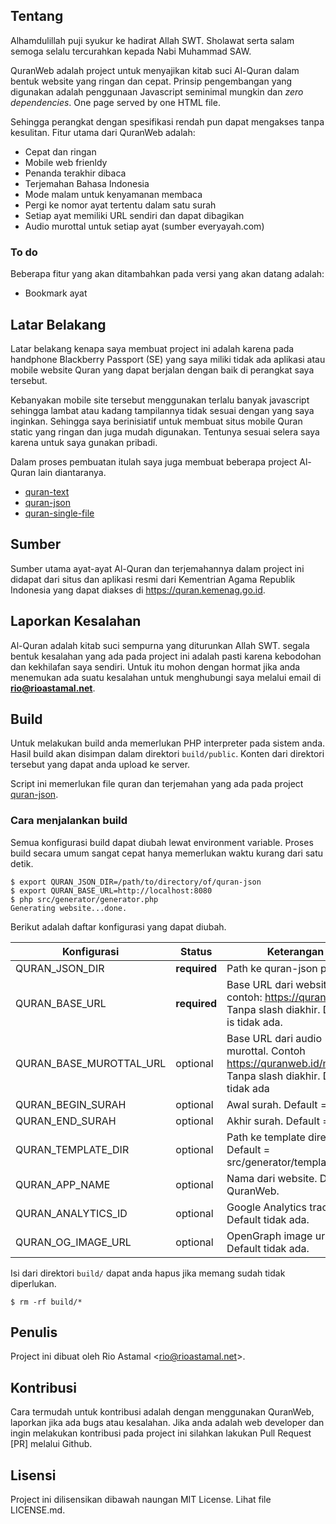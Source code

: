 ## Tentang

Alhamdulillah puji syukur ke hadirat Allah SWT. Sholawat serta salam semoga selalu tercurahkan kepada Nabi Muhammad SAW.

QuranWeb adalah project untuk menyajikan kitab suci Al-Quran dalam bentuk website yang ringan dan cepat. Prinsip pengembangan yang digunakan adalah penggunaan Javascript seminimal mungkin dan _zero dependencies_. One page served by one HTML file.

Sehingga perangkat dengan spesifikasi rendah pun dapat mengakses tanpa kesulitan. Fitur utama dari QuranWeb adalah:

* Cepat dan ringan
* Mobile web frienldy
* Penanda terakhir dibaca
* Terjemahan Bahasa Indonesia
* Mode malam untuk kenyamanan membaca
* Pergi ke nomor ayat tertentu dalam satu surah
* Setiap ayat memiliki URL sendiri dan dapat dibagikan
* Audio murottal untuk setiap ayat (sumber everyayah.com)

### To do

Beberapa fitur yang akan ditambahkan pada versi yang akan datang adalah:

* Bookmark ayat

## Latar Belakang

Latar belakang kenapa saya membuat project ini adalah karena pada handphone Blackberry Passport (SE) yang saya miliki tidak ada aplikasi atau mobile website Quran yang dapat berjalan dengan baik di perangkat saya tersebut.

Kebanyakan mobile site tersebut menggunakan terlalu banyak javascript sehingga lambat atau kadang tampilannya tidak sesuai dengan yang saya inginkan. Sehingga saya berinisiatif untuk membuat situs mobile Quran static yang ringan dan juga mudah digunakan. Tentunya sesuai selera saya karena untuk saya gunakan pribadi.

Dalam proses pembuatan itulah saya juga membuat beberapa project Al-Quran lain diantaranya.

- [quran-text](https://github.com/rioastamal/quran-text)
- [quran-json](https://github.com/rioastamal/quran-json)
- [quran-single-file](https://github.com/rioastamal/quran-single-file)

## Sumber

Sumber utama ayat-ayat Al-Quran dan terjemahannya dalam project ini didapat dari situs dan aplikasi resmi dari Kementrian Agama Republik Indonesia yang dapat diakses di https://quran.kemenag.go.id.

## Laporkan Kesalahan

Al-Quran adalah kitab suci sempurna yang diturunkan Allah SWT. segala bentuk kesalahan yang ada pada project ini adalah pasti karena kebodohan dan kekhilafan saya sendiri. Untuk itu mohon dengan hormat jika anda menemukan ada suatu kesalahan untuk menghubungi saya melalui email di **rio@rioastamal.net**.

## Build

Untuk melakukan build anda memerlukan PHP interpreter pada sistem anda. Hasil build akan disimpan dalam direktori `build/public`. Konten dari direktori tersebut yang dapat anda upload ke server.

Script ini memerlukan file quran dan terjemahan yang ada pada project [quran-json](https://github.com/rioastamal/quran-json).

### Cara menjalankan build

Semua konfigurasi build dapat diubah lewat environment variable. Proses build secara umum sangat cepat hanya memerlukan waktu kurang dari satu detik.

```
$ export QURAN_JSON_DIR=/path/to/directory/of/quran-json
$ export QURAN_BASE_URL=http://localhost:8080
$ php src/generator/generator.php
Generating website...done.
```

Berikut adalah daftar konfigurasi yang dapat diubah.


| Konfigurasi | Status | Keterangan |
|-------------|--------|------------|
| QURAN\_JSON\_DIR | **required** | Path ke quran-json project |
| QURAN\_BASE\_URL | **required** | Base URL dari website contoh: https://quranweb.id. Tanpa slash diakhir. Default is tidak ada.
| QURAN\_BASE_MUROTTAL\_URL | optional | Base URL dari audio murottal. Contoh https://quranweb.id/murottal. Tanpa slash diakhir. Default tidak ada |
| QURAN\_BEGIN\_SURAH | optional | Awal surah. Default = 1 |
| QURAN\_END\_SURAH | optional | Akhir surah. Default = 114 |
| QURAN\_TEMPLATE_DIR | optional | Path ke template directory. Default = src/generator/template |
| QURAN\_APP\_NAME | optional | Nama dari website. Default = QuranWeb.
| QURAN\_ANALYTICS\_ID | optional | Google Analytics tracking id. Default tidak ada.
| QURAN\_OG\_IMAGE\_URL | optional | OpenGraph image url. Default tidak ada.

Isi dari direktori `build/` dapat anda hapus jika memang sudah tidak diperlukan.

```
$ rm -rf build/*
```

## Penulis

Project ini dibuat oleh Rio Astamal \<rio@rioastamal.net\>.

## Kontribusi

Cara termudah untuk kontribusi adalah dengan menggunakan QuranWeb, laporkan jika ada bugs atau kesalahan. Jika anda adalah web developer dan ingin melakukan kontribusi pada project ini silahkan lakukan Pull Request [PR] melalui Github.

## Lisensi

Project ini dilisensikan dibawah naungan MIT License. Lihat file LICENSE.md.
